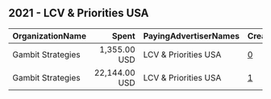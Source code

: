 ## 2021 - LCV & Priorities USA 
|OrganizationName|Spent|PayingAdvertiserNames|CreativeUrls|Impressions|Genders|AgeBrackets|CountryCodes|BillingAddresses|CandidateBallotInformation|
|:---|---:|:---|:---|---:|:---|:---|:---|:---|:---|
|Gambit Strategies|1,355.00 USD|LCV & Priorities USA|[0](https://www.snap.com/political-ads/asset/7e3bb14d69a8d49ee0276a7a38fcb6a464e3a410c33a36ee90f4a4658e3fd9ec?mediaType=mp4)|56,909||18+|united states|"2939 Van Ness St NW #1006,Washington,20008,US"||
|Gambit Strategies|22,144.00 USD|LCV & Priorities USA|[1](https://www.snap.com/political-ads/asset/5250108289bd512988be7d7030fccf65e17ebf1461d1b6bbd5c64b4ea4ede3e6?mediaType=mp4)|3,226,570||18+|united states|"2939 Van Ness St NW #1006,Washington,20008,US"||
